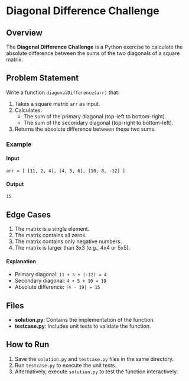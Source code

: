 # Diagonal Difference Challenge

## Overview
The **Diagonal Difference Challenge** is a Python exercise to calculate the absolute difference between the sums of the two diagonals of a square matrix.

## Problem Statement
Write a function `diagonalDifference(arr)` that:
1. Takes a square matrix `arr` as input.
2. Calculates:
    - The sum of the primary diagonal (top-left to bottom-right).
    - The sum of the secondary diagonal (top-right to bottom-left).
3. Returns the absolute difference between these two sums.

### Example
#### Input
`arr = [ [11, 2, 4], [4, 5, 6], [10, 8, -12] ]`

#### Output
`15`

## Edge Cases
1. The matrix is a single element.
2. The matrix contains all zeros.
3. The matrix contains only negative numbers.
4. The matrix is larger than 3x3 (e.g., 4x4 or 5x5).

#### Explanation
- Primary diagonal: `11 + 5 + (-12) = 4`
- Secondary diagonal: `4 + 5 + 10 = 19`
- Absolute difference: `|4 - 19| = 15`

## Files
- **solution.py**: Contains the implementation of the function.
- **testcase.py**: Includes unit tests to validate the function.

## How to Run
1. Save the `solution.py` and `testcase.py` files in the same directory.
2. Run `testcase.py` to execute the unit tests.
3. Alternatively, execute `solution.py` to test the function interactively.
